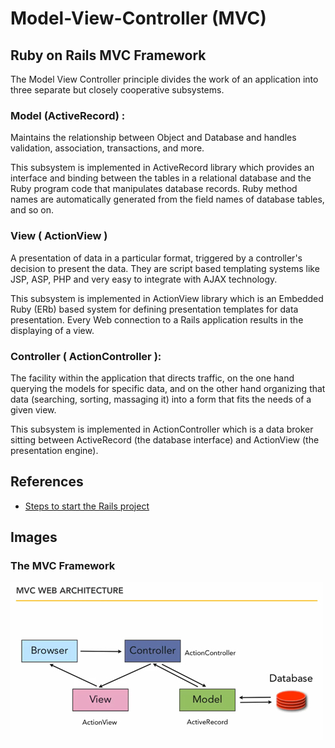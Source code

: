 # Model-View-Controller (MVC)

## Ruby on Rails MVC Framework

The Model View Controller principle divides the work of an application into three separate but closely cooperative subsystems.

### Model (ActiveRecord) :

Maintains the relationship between Object and Database and handles validation, association, transactions, and more.

This subsystem is implemented in ActiveRecord library which provides an interface and binding between the tables in a relational database and the Ruby program code that manipulates database records. Ruby method names are automatically generated from the field names of database tables, and so on.

### View ( ActionView )

A presentation of data in a particular format, triggered by a controller's decision to present the data. They are script based templating systems like JSP, ASP, PHP and very easy to integrate with AJAX technology.

This subsystem is implemented in ActionView library which is an Embedded Ruby (ERb) based system for defining presentation templates for data presentation. Every Web connection to a Rails application results in the displaying of a view.

### Controller ( ActionController ):

The facility within the application that directs traffic, on the one hand querying the models for specific data, and on the other hand organizing that data (searching, sorting, massaging it) into a form that fits the needs of a given view.

This subsystem is implemented in ActionController which is a data broker sitting between ActiveRecord (the database interface) and ActionView (the presentation engine).

## References

- [Steps to start the Rails project](https://gist.github.com/mddub/8a4c770edb04b22d5ead)

## Images

### The MVC Framework

![MVC Framework](../../images/mvc-architecture.jpg)